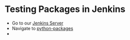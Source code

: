 # Testing Packages in Jenkins

- Go to our [Jenkins Server](https://builder.nationalgeographic.org/)
- Navigate to [python-packages](https://builder.nationalgeographic.org/job/python-packages/)
- 
